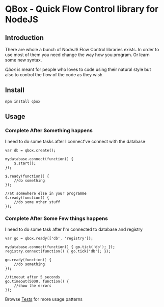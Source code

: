 QBox - Quick Flow Control library for NodeJS
=======================================

Introduction
------------

There are whole a bunch of NodeJS Flow Control libraries exists.
In order to use most of them you need change the way how you program.
Or learn some new syntax.

*Qbox* is meant for people who loves to code using their natural style 
but also to control the flow of the code as they wish.

Install
---------
	npm install qbox

Usage
-----

### Complete After Something happens

I need to do some tasks after I connect've connect with the database

	var db = qbox.create();
	
	mydatabase.connect(function() {
		$.start();
	});
	
	$.ready(function() {
		//do something
	});
	
	//at somewhere else in your programme
	$.ready(function() {
		//do some other stuff
	});

### Complete After Some Few things happens

I need to do some task after I'm connected to database and registry

	var go = qbox.ready(['db', 'registry']);
	
	mydatabase.connect(function() { go.tick('db'); });
	registry.connect(function() { go.tick('db'); });
	
	go.ready(function() {
		//do something
	});
	
	//timeout after 5 seconds
	go.timeout(5000, function() {
		//show the errors
	});

Browse [Tests](https://github.com/arunoda/qbox/blob/master/tests/qbox.js) for more usage patterns